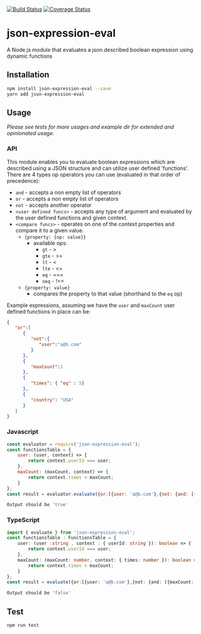 [![Build Status](https://travis-ci.org/regevbr/json-expression-eval.svg?branch=master)](https://travis-ci.org/regevbr/json-expression-eval)
[![Coverage Status](https://coveralls.io/repos/github/regevbr/json-expression-eval/badge.svg?branch=master)](https://coveralls.io/github/regevbr/json-expression-eval?branch=master)

# json-expression-eval
A Node.js module that evaluates a json described boolean expression using dynamic functions
## Installation 
```sh
npm install json-expression-eval --save
yarn add json-expression-eval
```
## Usage
 *Please see tests for more usages and example dir for extended and opinionated usage.*
### API
This module enables you to evaluate boolean expressions which are described using a JSON structure and can utilize user defined 'functions'.  
There are 4 types op operators you can use (evaluated in that order of precedence):
- `and` - accepts a non empty list of operators
- `or` - accepts a non empty list of operators
- `not` - accepts another operator
- `<user defined funcs>` - accepts any type of argument and evaluated by the user defined functions and given context.
- `<compare funcs>` - operates on one of the context properties and compare it to a given value.
    - `{property: {op: value}}`
        - available ops:
            - `gt` - >
            - `gte` - >=
            - `lt` - <
            - `lte` - <=
            - `eq` - ===
            - `neq` - !==
    - `{property: value}`
        - compares the property to that value (shorthand to the `eq` op)

Example expressions, assuming we have the `user` and `maxCount` user defined functions in place can be:
```json
{  
   "or":[  
      {  
         "not":{  
            "user":"a@b.com"
         }
      },
      {  
         "maxCount":1
      },
      {  
         "times": { "eq" : 5}
      },
      {  
         "country": "USA"
      }
   ]
}
```

### Javascript
```javascript
const evaluator = require('json-expression-eval');
const functionsTable = {
	user: (user, context) => {
        return context.userId === user;
    },
	maxCount: (maxCount, context) => {
        return context.times < maxCount;
    }
};
const result = evaluator.evaluate({or:[{user: 'a@b.com'},{not: {and: [{maxCount: 1},{user: 'a2@b.com'}]}}]},{userId:'a@b.com', times: 1},functionsTable);
```
```sh
Output should be 'true'
```
### TypeScript
```typescript
import { evaluate } from 'json-expression-eval';
const functionsTable : FunctionsTable = {
	user: (user :string , context : { userId: string }): boolean => {
        return context.userId === user;
    },
	maxCount: (maxCount: number, context: { times: number }): boolean => {
        return context.times < maxCount;
    }
};
const result = evaluate({or:[{user: 'a@b.com'},{not: {and: [{maxCount: 5},{user: 'a2@b.com'}]}}]},{userId:'a2@b.com', times: 1},functionsTable);
```
```sh
Output should be 'false'
```
## Test 
```sh
npm run test
```
